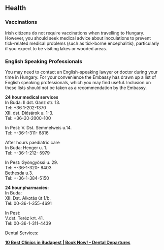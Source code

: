 ## Health

### **Vaccinations**

Irish citizens do not require vaccinations when travelling to Hungary. However, you should seek medical advice about inoculations to prevent tick-related medical problems (such as tick-borne encephalitis), particularly if you expect to be visiting lakes or wooded areas.

### **English Speaking Professionals**

You may need to contact an English-speaking lawyer or doctor during your time in Hungary. For your convenience the Embassy has drawn up a list of English speaking professionals, which you may find useful. Inclusion on these lists should not be taken as a recommendation by the Embassy.

**24 hour medical services**  
 In Buda: II dst. Ganz str. 13.  
 Tel: +36 1-202-1370  
 XII. dst. Diósárok u. 1-3.  
 Tel: +36-30-2000-100

In Pest: V. Dst. Semmelweis u.14.  
 Tel: +-36-1-311- 6816

After hours paediatric care  
 In Buda: Henger u. 1.  
 Tel: +-36-1-212- 5979

In Pest: Gyöngyössi u. 29.  
 Tel: +-36-1-320- 8403  
 Bethesda u.3.  
 Tel: +-36-1-384-5150

**24 hour pharmacies:**  
 In Buda:  
 XII. Dst. Alkotás út 1/b.  
 Tel: 00-36-1-355-4691

In Pest:  
 V.dst. Teréz krt. 41.  
 Tel: 00-36-1-311-4439

Dental Services:

[**10 Best Clinics in Budapest | Book Now! - Dental Departures**](https://www.dentaldepartures.com/info/treatments/hungary/central-hungary/budapest)